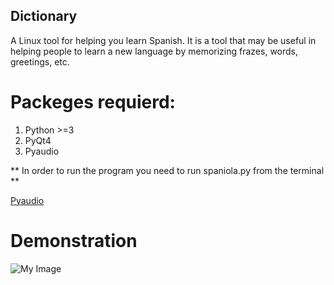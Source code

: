 ## Dictionary

 A Linux tool for helping you learn Spanish. It is a tool that may be useful in helping people 
to learn a new language by memorizing frazes, words, greetings, etc.

# Packeges requierd:

  1. Python >=3
  2. PyQt4
  3. Pyaudio 

** In order to run the program you need to run spaniola.py from the terminal **


[Pyaudio](https://people.csail.mit.edu/hubert/pyaudio/)

# Demonstration

![My Image](https://github.com/cristiangabor/dictionary/blob/master/demonstration/demo.gif)
